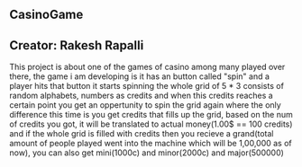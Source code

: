 ## CasinoGame
## Creator: Rakesh Rapalli

This project is about one of the games of casino among many played over there,
the game i am developing is it has an button called "spin" and a player hits that button
it starts spinning the whole grid of 5 * 3 consists of random alphabets, numbers as credits and when this credits reaches a certain point you get an oppertunity to spin the grid again where the only difference this time is you get credits that fills up the grid, based on the num of credits you got, it will be translated to actual money(1.00$ == 100 credits) and if the whole grid is filled with credits then you recieve a grand(total amount of people played went into the machine which will be 1,00,000 as of now), you can also get mini(1000c) and minor(2000c) and major(500000)
